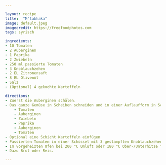 ```yaml
---

layout: recipe
title:  "M'tabhaka"
image: default.jpeg
imagecredit: https://freefoodphotos.com
tags: syrisch

ingredients:
- 10 Tomaten
- 2 Auberginen
- 1 Paprika
- 2 Zwiebeln
- 250 ml passierte Tomaten
- 3 Knoblauchzehen
- 2 EL Zitronensaft
- 8 EL Olivenöl
- Salz
- (Optional) 4 gekochte Kartoffeln

directions:
- Zuerst die Auberginen schälen.
- Das ganze Gemüse in Scheiben schneiden und in einer Auflaufform in Schichten auslegen. Auf jede Schicht eine Prise Salz.
    - Tomaten
    - Auberginen
    - Zwiebeln
    - Paprika
    - Auberginen
    - Tomaten
- Optional eine Schicht Kartoffeln einfügen
- Passierten Tomaten in einer Schüssel mit 3 gestampften Knoblauchzehen, 1 TL Salz, 2 EL Zitronensaft und 8 EL Olivenöl verrühren und über das Gemüse gießen, bis die Form bedeckt ist.
- Im vorgeheizten Ofen bei 200 °C Umluft oder 180 °C Ober-/Unterhitze für ca. 70 Minuten backen.
- Dazu Brot oder Reis.

---
```


